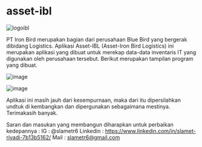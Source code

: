 # asset-ibl
![logoibl](https://user-images.githubusercontent.com/53107522/128449373-11eaca0e-6c4b-4cdd-8786-3bcd14f6f39f.png)

PT Iron Bird merupakan bagian dari perusahaan Blue Bird yang bergerak dibidang Logistics.
Aplikasi Asset-IBL (Asset-Iron Bird Logistics) ini merupakan aplikasi yang dibuat untuk merekap data-data inventaris IT yang digunakan oleh perusahaan tersebut.
Berikut merupakan tampilan program yang dibuat.

![image](https://user-images.githubusercontent.com/53107522/128450126-ac81b36d-c4f1-43b8-8727-5af2f9d41bce.png)

![image](https://user-images.githubusercontent.com/53107522/128450183-711bc02f-0c6d-4a81-8ff9-da02d75cd593.png)

Aplikasi ini masih jauh dari kesempurnaan, maka dari itu dipersilahkan undtuk di kembangkan dan dipergunakan sebagaimana mestinya.
Terimakasih banyak.

Saran dan masukan yang membangun diharapkan untuk perbaikan kedepannya :
IG : @slametr6
Linkedin : https://www.linkedin.com/in/slamet-riyadi-7b13b5162/
Mail : slametr6@gmail.com
